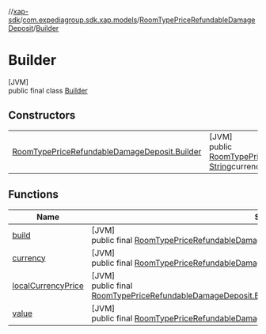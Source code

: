//[xap-sdk](../../../../index.md)/[com.expediagroup.sdk.xap.models](../../index.md)/[RoomTypePriceRefundableDamageDeposit](../index.md)/[Builder](index.md)

# Builder

[JVM]\
public final class [Builder](index.md)

## Constructors

| | |
|---|---|
| [RoomTypePriceRefundableDamageDeposit.Builder](-room-type-price-refundable-damage-deposit.-builder.md) | [JVM]<br>public [RoomTypePriceRefundableDamageDeposit.Builder](index.md)[RoomTypePriceRefundableDamageDeposit.Builder](-room-type-price-refundable-damage-deposit.-builder.md)([String](https://docs.oracle.com/javase/8/docs/api/java/lang/String.html)value, [String](https://docs.oracle.com/javase/8/docs/api/java/lang/String.html)currency, [Money](../../-money/index.md)localCurrencyPrice) |

## Functions

| Name | Summary |
|---|---|
| [build](build.md) | [JVM]<br>public final [RoomTypePriceRefundableDamageDeposit](../index.md)[build](build.md)() |
| [currency](currency.md) | [JVM]<br>public final [RoomTypePriceRefundableDamageDeposit.Builder](index.md)[currency](currency.md)([String](https://docs.oracle.com/javase/8/docs/api/java/lang/String.html)currency) |
| [localCurrencyPrice](local-currency-price.md) | [JVM]<br>public final [RoomTypePriceRefundableDamageDeposit.Builder](index.md)[localCurrencyPrice](local-currency-price.md)([Money](../../-money/index.md)localCurrencyPrice) |
| [value](value.md) | [JVM]<br>public final [RoomTypePriceRefundableDamageDeposit.Builder](index.md)[value](value.md)([String](https://docs.oracle.com/javase/8/docs/api/java/lang/String.html)value) |
